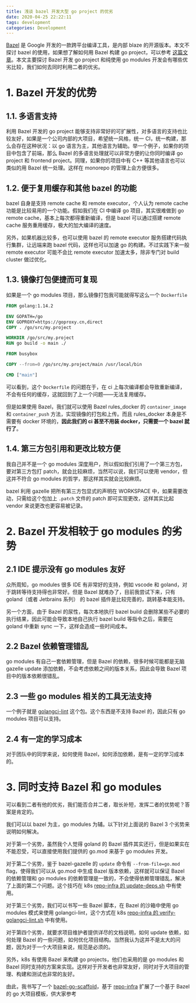 ```yaml
---
title: 浅谈 bazel 开发大型 go project 的优劣
date: 2020-04-25 22:22:11
tags: development
categories: Development
---
```


[Bazel](https://bazel.build/) 是 Google 开发的一款跨平台编译工具，是内部 blaze 的开源版本。本文不探讨 bazel 的使用，如果想了解如何用 Bazel 构建 go project，可以参考 [这篇文章](https://www.qtmuniao.com/2019/12/07/bazel-build-golang/)。本文主要探讨 Bazel 开发 go project 和纯使用 go modules 开发会有哪些优劣比较，我们如何去同时利用二者的优劣。

# 1. Bazel 开发的优势

## 1.1. 多语言支持

利用 Bazel 开发的 go project 能够支持非常好的可扩展性，对多语言的支持也比较友好，如果是一个公司内部的大项目，希望统一风格，统一 CI，统一构建，那么会存在这种状况：以 go 语言为主，其他语言为辅助。举一个例子，如果你的项目中包含了前端，那么 Bazel 的多语言处理就可以非常方便的让你同时编译 go project 和 frontend project。同理，如果你的项目中有 C++ 等其他语言也可以类似的用 Bazel 统一处理。这样在 monorepo 的管理上会方便很多。

## 1.2. 便于复用缓存和其他 bazel 的功能

bazel 自身是支持 remote cache 和 remote executor，个人认为 remote cache 功能是比较易用的一个功能。假如我们在 CI 中编译 go 项目，其实很难做到 go remote cache，基本上每次都得重新编译，但是 bazel 可以通过搭建 remote cache 服务重用缓存，极大的加大编译的速度。

另外，如果机器比较多，也可以使用 bazel 的 remote executor 服务搭建代码执行集群，让远端来跑 bazel 代码，这样也可以加速 go 的构建。不过实践下来一般 remote executor 可能不会比 remote executor 加速太多，除非专门对 build cluster 做过优化。

## 1.3. 镜像打包便捷而可复现

如果是一个 go modules 项目，那么镜像打包我可能就得写这么一个 `Dockerfile`

```dockerfile
FROM golang:1.14.2

ENV GOPATH=/go
ENV GOPROXY=https://goproxy.cn,direct
COPY . /go/src/my.project

WORKDIR /go/src/my.project
RUN go build -o main ./

FROM busybox

COPY --from=0 /go/src/my.project/main /usr/local/bin

CMD ["main"]
```

可以看到，这个 `Dockerfile` 的问题在于，在 ci 上每次编译都会导致重新编译，不会有任何的缓存，这就回到了上一个问题——无法复用缓存。

但是如果使用 Bazel，我们就可以使用 Bazel rules_docker 的 `container_image` 和 `container_push` 方法，实现镜像的打包和上传。而且 rules_docker 本身是不需要有 docker 环境的，**因此我们的 ci 甚至不用装 docker，只需要一个 bazel 就行了**。

## 1.4. 第三方包引用和更改比较方便

我自己并不是一个 go modules 深度用户，所以假如我们引用了一个第三方包，要对第三方包打 patch，就会比较麻烦，当然可以说，我们可以使用 vendor，但这并不符合 go modules 的哲学，那这样其实就会比较麻烦。

bazel 利用 gazelle 把所有第三方包显式的声明在 WORKSPACE 中，如果需要改动，只需给这个包加上 `.patch` 文件的 patch 即可实现更改，这样其实比起 vendor 来说更改也更容易被记录。

# 2. Bazel 开发相较于 go modules 的劣势

## 2.1 IDE 提示没有 go modules 友好

众所周知，go modules 很多 IDE 有非常好的支持，例如 vscode 和 goland，对于跳转等待支持得也非常好。但是 Bazel 就难办了，目前我尝试下来，只有 goland（或者 Jetbrains 系列） 的 bazel 插件是比较完善的，跳转基本能支持。

另一个方面，由于 Bazel 的尿性，每次本地执行 bazel build 会删除某些不必要的执行结果，因此可能会导致本地自己执行 bazel build 等指令之后，需要在 goland 中重新 sync 一下，这样会造成一些时间成本。

## 2.2 Bazel 依赖管理错乱

go modules 有自己一套依赖管理，但是 Bazel 的依赖，很多时候可能都是无脑 gazelle update 添加依赖，不会考虑依赖之间的版本关系，因此会导致 Bazel 项目中的版本依赖很错乱。

## 2.3 一些 go modules 相关的工具无法支持

一个例子就是 [golangci-lint](https://github.com/golangci/golangci-lint) 这个包。这个东西是不支持 Bazel 的，因此只有 go modules 项目可以支持。

## 2.4 有一定的学习成本

对于团队中的同学来说，如何使用 Bazel，如何添加依赖，是有一定的学习成本的。

# 3. 同时支持 Bazel 和 go modules

可以看到二者有他的优劣，我们能否合并二者，取长补短，发挥二者的优势呢？答案是肯定的。

我们可以以 bazel 为主，go modules 为辅。以下针对上面说的 Bazel 3 个劣势来说明如何解决。

对于第一个劣势，虽然我个人觉得 goland 的 Bazel 插件其实还行，但是如果实在不能忍受，可以直接使用我们提供的 go.mod 来基于 go modules 开发。

对于第二个劣势，鉴于 bazel-gazelle 的 `update` 命令有 `--from-file=go.mod` flag，使得我们可以从 go.mod 中生成 Bazel 版本依赖，这样就可以保证 Bazel 的依赖管理和 go modules 的依赖管理是一致的，不会使得依赖管理错乱，解决了上面的第二个问题。这个技巧在 k8s [repo-infra 的 update-deps.sh](https://github.com/kubernetes/repo-infra/blob/v0.0.3/hack/update-deps.sh) 中有使用。

对于第三个劣势，我们可以书写一些 Bazel 脚本，在 Bazel 的沙箱中使用 go modules 模式来使用 golangci-lint，这个方式在 k8s [repo-infra 的 verify-golangci-lint.sh](https://github.com/kubernetes/repo-infra/blob/v0.0.3/hack/verify-golangci-lint.sh) 中有使用。

对于第四个劣势，就要求项目维护者提供详尽的文档说明，如何 update 依赖，如何处理 Bazel 的一些问题，如何优化项目结构。当然我认为这并不是太大的问题，因为对于一个大项目来说，规范是必须的。

另外，k8s 有使用 Bazel 来构建 go projects，他们也采用的是 go modules 和 Bazel 同时支持的方案来实现。这样对于开发者也非常友好，同时对于大项目的管理、构建和测试也非常的友好。

由此，我书写了一个 [bazel-go-scaffold](https://github.com/weixiao-huang/bazel-go-scaffold.git)，基于 [repo-infra](https://github.com/kubernetes/repo-infra.git) 扩展了一个基于 Bazel 的 go 大项目模板，供大家参考